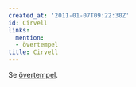 ```yaml
---
created_at: '2011-01-07T09:22:30Z'
id: Cirvell
links:
  mention:
  - övertempel
title: Cirvell
---
```


Se [övertempel].

  [övertempel]: övertempel